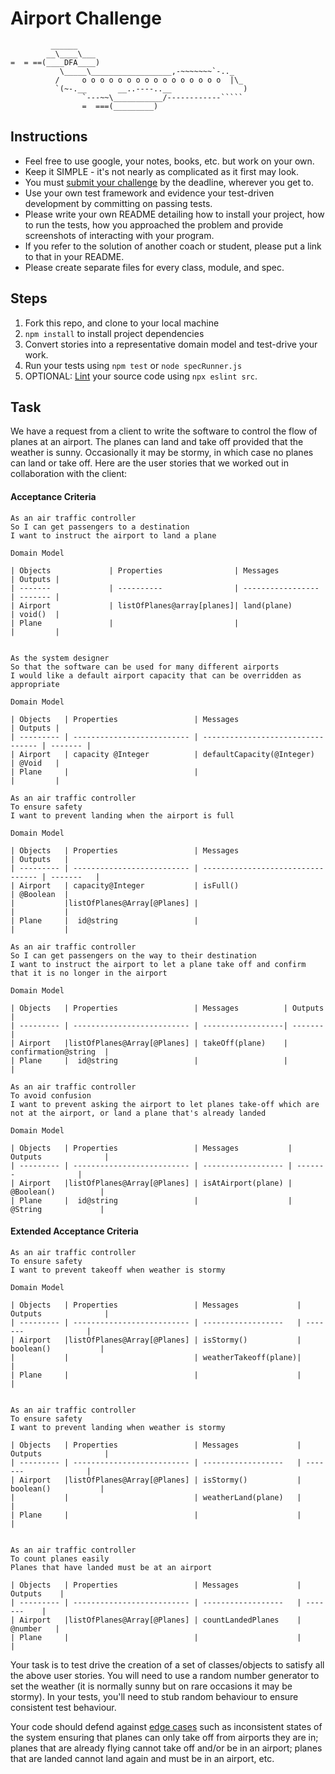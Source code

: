 Airport Challenge
=================

```
         ______
        __\____\___
=  = ==(____DFA____)
           \_____\__________________,-~~~~~~~`-.._
          /     o o o o o o o o o o o o o o o o  |\_
          `(~-.__       __..----..__                )
                `---~~\___________/------------`````
                =  ===(_________)

```

Instructions
---------

* Feel free to use google, your notes, books, etc. but work on your own.
* Keep it SIMPLE - it's not nearly as complicated as it first may look.
* You must [submit your challenge](https://airtable.com/shrUGm2T8TYCFAmjN) by the deadline, wherever you get to.
* Use your own test framework and evidence your test-driven development by committing on passing tests.
* Please write your own README detailing how to install your project, how to run the tests, how you approached the problem and provide screenshots of interacting with your program.
* If you refer to the solution of another coach or student, please put a link to that in your README.
* Please create separate files for every class, module, and spec.

Steps
-------

1. Fork this repo, and clone to your local machine
2. `npm install` to install project dependencies
3. Convert stories into a representative domain model and test-drive your work.
4. Run your tests using `npm test` or `node specRunner.js`
5. OPTIONAL: [Lint](https://eslint.org/docs/user-guide/getting-started) your source code using `npx eslint src`.

Task
-----

We have a request from a client to write the software to control the flow of planes at an airport. The planes can land and take off provided that the weather is sunny. Occasionally it may be stormy, in which case no planes can land or take off.  Here are the user stories that we worked out in collaboration with the client:

#### Acceptance Criteria
```
As an air traffic controller
So I can get passengers to a destination
I want to instruct the airport to land a plane

Domain Model

| Objects             | Properties                | Messages              | Outputs |
| -------             | ----------                | -----------------     | ------- |
| Airport             | listOfPlanes@array[planes]| land(plane)           | void()  |
| Plane               |                           |                       |         |


As the system designer
So that the software can be used for many different airports
I would like a default airport capacity that can be overridden as appropriate

Domain Model

| Objects   | Properties                 | Messages                          | Outputs |
| --------- | -------------------------- | --------------------------------- | ------- |
| Airport   | capacity @Integer          | defaultCapacity(@Integer)         | @Void   |
| Plane     |                            |                                   |         |

As an air traffic controller
To ensure safety
I want to prevent landing when the airport is full

Domain Model

| Objects   | Properties                 | Messages                          | Outputs   |
| --------- | -------------------------- | --------------------------------- | -------   |
| Airport   | capacity@Integer           | isFull()                          | @Boolean  |
|           |listOfPlanes@Array[@Planes] |                                   |           |
| Plane     |  id@string                 |                                   |           |

As an air traffic controller
So I can get passengers on the way to their destination
I want to instruct the airport to let a plane take off and confirm that it is no longer in the airport

Domain Model

| Objects   | Properties                 | Messages          | Outputs              |
| --------- | -------------------------- | ------------------| -------              |
| Airport   |listOfPlanes@Array[@Planes] | takeOff(plane)    | confirmation@string  |
| Plane     |  id@string                 |                   |                      |

As an air traffic controller
To avoid confusion
I want to prevent asking the airport to let planes take-off which are not at the airport, or land a plane that's already landed

Domain Model

| Objects   | Properties                 | Messages           | Outputs              |
| --------- | -------------------------- | ------------------ | -------              |
| Airport   |listOfPlanes@Array[@Planes] | isAtAirport(plane) |  @Boolean()          |
| Plane     |  id@string                 |                    |  @String             |

```

#### Extended Acceptance Criteria
```
As an air traffic controller
To ensure safety
I want to prevent takeoff when weather is stormy

Domain Model 

| Objects   | Properties                 | Messages             | Outputs              |
| --------- | -------------------------- | ------------------   | -------              |
| Airport   |listOfPlanes@Array[@Planes] | isStormy()           |  boolean()           |
|           |                            | weatherTakeoff(plane)|                      |
| Plane     |                            |                      |                      |


As an air traffic controller
To ensure safety
I want to prevent landing when weather is stormy

| Objects   | Properties                 | Messages             | Outputs              |
| --------- | -------------------------- | ------------------   | -------              |
| Airport   |listOfPlanes@Array[@Planes] | isStormy()           |  boolean()           |
|           |                            | weatherLand(plane)   |                      |
| Plane     |                            |                      |                      |


As an air traffic controller
To count planes easily
Planes that have landed must be at an airport

| Objects   | Properties                 | Messages             | Outputs    |
| --------- | -------------------------- | ------------------   | -------    |
| Airport   |listOfPlanes@Array[@Planes] | countLandedPlanes    |  @number   |
| Plane     |                            |                      |            |

```

Your task is to test drive the creation of a set of classes/objects to satisfy all the above user stories. You will need to use a random number generator to set the weather (it is normally sunny but on rare occasions it may be stormy). In your tests, you'll need to stub random behaviour to ensure consistent test behaviour.

Your code should defend against [edge cases](http://programmers.stackexchange.com/questions/125587/what-are-the-difference-between-an-edge-case-a-corner-case-a-base-case-and-a-b) such as inconsistent states of the system ensuring that planes can only take off from airports they are in; planes that are already flying cannot take off and/or be in an airport; planes that are landed cannot land again and must be in an airport, etc.
